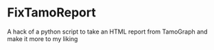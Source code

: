# FixTamoReport
A hack of a python script to take an HTML report from TamoGraph and make it more to my liking
